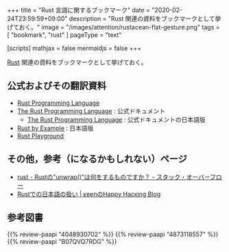 +++
title = "Rust 言語に関するブックマーク"
date =  "2020-02-24T23:59:59+09:00"
description = "Rust 関連の資料をブックマークとして挙げておく。"
image = "/images/attention/rustacean-flat-gesture.png"
tags = [ "bookmark", "rust" ]
pageType = "text"

[scripts]
  mathjax = false
  mermaidjs = false
+++

[Rust] 関連の資料をブックマークとして挙げておく。

## 公式およびその翻訳資料

- [Rust Programming Language](https://www.rust-lang.org/)
- [The Rust Programming Language](https://doc.rust-lang.org/book/) : 公式ドキュメント
    - [The Rust Programming Language](https://doc.rust-jp.rs/book/second-edition/) : 公式ドキュメントの日本語版
- [Rust by Example](https://doc.rust-jp.rs/rust-by-example-ja/) : 日本語版
- [Rust Playground](https://play.rust-lang.org/)

## その他，参考（になるかもしれない）ページ

- [rust - Rustの"unwrap()"は何をするものですか？ - スタック・オーバーフロー](https://ja.stackoverflow.com/questions/1730/rust%E3%81%AEunwrap%E3%81%AF%E4%BD%95%E3%82%92%E3%81%99%E3%82%8B%E3%82%82%E3%81%AE%E3%81%A7%E3%81%99%E3%81%8B)
- [Rustでの日本語の扱い | κeenのHappy Hacκing Blog](https://keens.github.io/blog/2015/12/13/rustdenonihongonoatsukai/)

[Rust]: https://www.rust-lang.org/ "Rust Programming Language"

## 参考図書

{{% review-paapi "4048930702" %}} <!-- プログラミング言語Rust 公式ガイド -->
{{% review-paapi "4873118557" %}} <!-- プログラミングRust -->
{{% review-paapi "B07QVQ7RDG" %}} <!-- 実践Rust入門 -->
